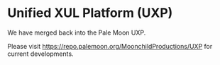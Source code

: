# Unified XUL Platform (UXP)

We have merged back into the Pale Moon UXP.

Please visit https://repo.palemoon.org/MoonchildProductions/UXP for current developments.
